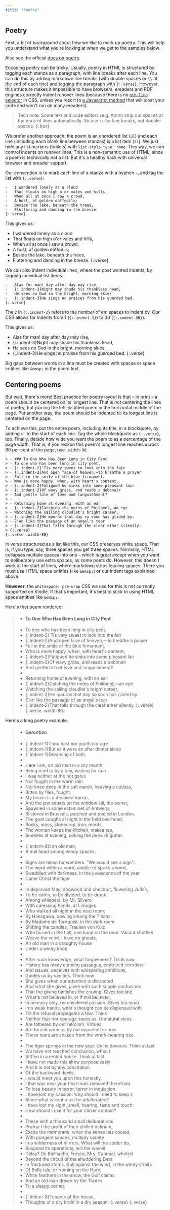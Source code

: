```yaml
---
title: "Poetry"
---
```


## Poetry

First, a bit of background about how we like to mark up poetry. This will help you understand what you're looking at when we get to the samples below.

Also see the official [docs on poetry](https://electricbookworks.github.io/electric-book/docs/editing/poetry.html).

Encoding poetry can be tricky. Usually, poetry in HTML is structured by tagging each stanza as a paragraph, with line breaks after each line. You can do this by adding markdown line breaks (with double spaces or `\\` at the end of each line) and tagging the paragraph with `{:.verse}`. However, this structure makes it impossible to have browsers, ereaders and PDF engines correctly indent runover lines (because there is no [`nth-line` selector](https://css-tricks.com/a-call-for-nth-everything/) in CSS, unless you resort to [a Javascript method](https://github.com/davatron5000/Lettering.js#letters-words-lines-and-more) that will bloat your code and won't run on many ereaders).

> Tech note: Some text and code editors (e.g. Atom) strip out spaces at the ends of lines automatically. So use `\\` for line breaks, not double-spaces.
{:.box}

We prefer another approach: the poem is an unordered list (`ul`) and each line (including each blank line between stanzas) is a list item (`li`). We just hide any list markers (bullets) with `list-style-type: none`. This way, we can control indents on runover lines. This is a non-semantic use of HTML, since a poem is technically not a list. But it's a healthy hack with universal browser and ereader support.

Our convention is to mark each line of a stanza with a hyphen `-`, and tag the list with `{:.verse}`:

~~~
-   I wandered lonely as a cloud
-   That floats on high o'er vales and hills,
-   When all at once I saw a crowd,
-   A host, of golden daffodils;
-   Beside the lake, beneath the trees,
-   Fluttering and dancing in the breeze.
{:.verse}
~~~

This gives us:

-   I wandered lonely as a cloud
-   That floats on high o'er vales and hills,
-   When all at once I saw a crowd,
-   A host, of golden daffodils;
-   Beside the lake, beneath the trees,
-   Fluttering and dancing in the breeze.
{:.verse}

We can also indent individual lines, where the poet wanted indents, by tagging individual list items.

~~~
-   Alas for man! day after day may rise,
-   {:.indent-3}Night may shade his thankless head,
-   He sees no God in the bright, morning skies
-   {:.indent-3}He sings no praises from his guarded bed.
{:.verse}
~~~

The `2` in `{:.indent-2}` refers to the number of em spaces to indent by. Our CSS allows for indents from 1 (`{:.indent-1}`) to 30 (`{:.indent-30}`).

This gives us:

-   Alas for man! day after day may rise,
-   {:.indent-3}Night may shade his thankless head,
-   He sees no God in the bright, morning skies
-   {:.indent-3}He sings no praises from his guarded bed.
{:.verse}

Big gaps between words in a line must be created with spaces or space entities like `&emsp;` in the poem text.

## Centering poems

But wait, there's more! Best practice for poetry layout is that – in print – a poem should be centered on its longest line. That is *not* centering the lines of poetry, but placing the left-justified poem in the horizontal middle of the page. Put another way, the poem should be indented till its longest line is centered on the page.

To achieve this, put the entire poem, including its title, in a blockquote, by adding `> ` to the start of each line. Tag the whole blockquote as `{:.verse}`, too. Finally, decide how wide you want the poem to as a percentage of the page width. That is, if you reckon this poem's longest line reaches across 90 per cent of the page, use `.width-90`.

~~~
> - ### To One Who Has Been Long in City Pent
> - To one who has been long in city pent,
> - {:.indent-2}'Tis very sweet to look into the fair
> - {:.indent-2}And open face of heaven,—to breathe a prayer
> - Full in the smile of the blue firmament.
> - Who is more happy, when, with heart's content,
> - {:.indent-2}Fatigued he sinks into some pleasant lair
> - {:.indent-2}Of wavy grass, and reads a debonair
> - And gentle tale of love and languishment?
> -    
> - Returning home at evening, with an ear
> - {:.indent-2}Catching the notes of Philomel,—an eye
> - Watching the sailing cloudlet's bright career,
> - {:.indent-2}He mourns that day so soon has glided by:
> - E'en like the passage of an angel's tear
> - {:.indent-2}That falls through the clear ether silently.
> {:.verse}
{:.verse .width-80}
~~~

In verse structured as a list like this, our CSS preserves white space. That is, if you type, say, three spaces you get three spaces. Normally, HTML collapses multiple spaces into one – which is great *except* when you want to deliberately use extra spaces, as some poets do. However, this doesn't work at the start of lines, where markdown strips leading spaces. There you must use HTML space entities (like `&emsp;`) or our indent tags explained above.

**However**, the `whitespace: pre-wrap` CSS we use for this is not currently supported on Kindle. If that's important, it's best to stick to using HTML space entities like `&emsp;`.

Here's that poem rendered:

> - #### To One Who Has Been Long in City Pent
> - To one who has been long in city pent,
> - {:.indent-2}'Tis very sweet to look into the fair
> - {:.indent-2}And open face of heaven,—to breathe a prayer
> - Full in the smile of the blue firmament.
> - Who is more happy, when, with heart's content,
> - {:.indent-2}Fatigued he sinks into some pleasant lair
> - {:.indent-2}Of wavy grass, and reads a debonair
> - And gentle tale of love and languishment?
> - 
> - Returning home at evening, with an ear
> - {:.indent-2}Catching the notes of Philomel,—an eye
> - Watching the sailing cloudlet's bright career,
> - {:.indent-2}He mourns that day so soon has glided by:
> - E'en like the passage of an angel's tear
> - {:.indent-2}That falls through the clear ether silently.
> {:.verse}
{:.verse .width-80}

Here's a long poetry example.

> - #### Gerontion
> - {:.indent-1}Thou hast nor youth nor age
> - {:.indent-1}But as it were an after dinner sleep
> - {:.indent-1}Dreaming of both.
> - 
> - Here I am, an old man in a dry month,
> - Being read to by a boy, waiting for rain.
> - I was neither at the hot gates
> - Nor fought in the warm rain
> - Nor knee deep in the salt marsh, heaving a cutlass,
> - Bitten by flies, fought.
> - My house is a decayed house,
> - And the jew squats on the window sill, the owner,
> - Spawned in some estaminet of Antwerp,
> - Blistered in Brussels, patched and peeled in London.
> - The goat coughs at night in the field overhead;
> - Rocks, moss, stonecrop, iron, merds.
> - The woman keeps the kitchen, makes tea,
> - Sneezes at evening, poking the peevish gutter.
> - 
> - {:.indent-8}I an old man,
> - A dull head among windy spaces.
> - 
> - Signs are taken for wonders. "We would see a sign":
> - The word within a word, unable to speak a word,
> - Swaddled with darkness. In the juvescence of the year
> - Came Christ the tiger
> - 
> - In depraved May, dogwood and chestnut, flowering Judas,
> - To be eaten, to be divided, to be drunk
> - Among whispers; by Mr. Silvero
> - With caressing hands, at Limoges
> - Who walked all night in the next room;
> - By Hakagawa, bowing among the Titians;
> - By Madame de Tornquist, in the dark room
> - Shifting the candles; Fraulein von Kulp
> - Who turned in the hall, one hand on the door. Vacant shuttles
> - Weave the wind. I have no ghosts,
> - An old man in a draughty house
> - Under a windy knob.
> - 
> - After such knowledge, what forgiveness? Think now
> - History has many cunning passages, contrived corridors
> - And issues, deceives with whispering ambitions,
> - Guides us by vanities. Think now
> - She gives when our attention is distracted
> - And what she gives, gives with such supple confusions
> - That the giving famishes the craving. Gives too late
> - What's not believed in, or if still believed,
> - In memory only, reconsidered passion. Gives too soon
> - Into weak hands, what's thought can be dispensed with
> - Till the refusal propagates a fear. Think
> - Neither fear nor courage saves us. Unnatural vices
> - Are fathered by our heroism. Virtues
> - Are forced upon us by our impudent crimes.
> - These tears are shaken from the wrath-bearing tree.
> - 
> - The tiger springs in the new year. Us he devours. Think at last
> - We have not reached conclusion, when I
> - Stiffen in a rented house. Think at last
> - I have not made this show purposelessly
> - And it is not by any concitation
> - Of the backward devils.
> - I would meet you upon this honestly.
> - I that was near your heart was removed therefrom
> - To lose beauty in terror, terror in inquisition.
> - I have lost my passion: why should I need to keep it
> - Since what is kept must be adulterated?
> - I have lost my sight, smell, hearing, taste and touch:
> - How should I use it for your closer contact?
> - 
> - These with a thousand small deliberations
> - Protract the profit of their chilled delirium,
> - Excite the membrane, when the sense has cooled,
> - With pungent sauces, multiply variety
> - In a wilderness of mirrors. What will the spider do,
> - Suspend its operations, will the weevil
> - Delay? De Bailhache, Fresca, Mrs. Cammel, whirled
> - Beyond the circuit of the shuddering Bear
> - In fractured atoms. Gull against the wind, in the windy straits
> - Of Belle Isle, or running on the Horn,
> - White feathers in the snow, the Gulf claims,
> - And an old man driven by the Trades
> - To a sleepy corner.
> - 
> - {:.indent-8}Tenants of the house,
> - Thoughts of a dry brain in a dry season.
> {:.verse}
{:.verse}
